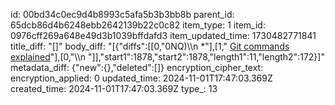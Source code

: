 id: 00bd34c0ec9d4b8993c5afa5b3b3bb8b
parent_id: 65dcb86d4b6248ebb2642139b22c0c82
item_type: 1
item_id: 0976cff269a648e49d3b1039bffdafd3
item_updated_time: 1730482771841
title_diff: "[]"
body_diff: "[{\"diffs\":[[0,\"0NQ)\\\n  *\"],[1,\" [Git commands explained](https://www.linkedin.com/posts/curiouslearner_git-commands-ugcPost-7258149435954659329-MdMR?utm_source=share&utm_medium=member_desktop)\"],[0,\"\\\n  \"]],\"start1\":1878,\"start2\":1878,\"length1\":11,\"length2\":172}]"
metadata_diff: {"new":{},"deleted":[]}
encryption_cipher_text: 
encryption_applied: 0
updated_time: 2024-11-01T17:47:03.369Z
created_time: 2024-11-01T17:47:03.369Z
type_: 13